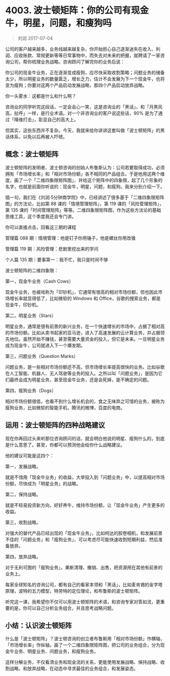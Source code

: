 # 4003. 波士顿矩阵：你的公司有现金牛，明星，问题，和瘦狗吗

> 刘润
2017-07-04

公司的客户越来越多，业务线越来越复杂，你开始担心自己逐渐迷失在收入、利润、应收账款、常规更新等等日常事物中，而失去对未来的把握，就聘请了一家咨询公司，帮你梳理业务战略。咨询顾问了解完你的业务后说：

你公司的现金牛业务，正在逐渐变成瘦狗，应尽快采取收割策略；问题业务的储备太少，所以明星业务的数量匮乏，增长乏力，估计不会发展为下一个现金牛，也将变为瘦狗；你要对这两个产品启动发展战略，那四个产品启动放弃战略。

你一头雾水：这都是什么和什么啊？

咨询业的同学听完这段话，一定会会心一笑，这是咨询业的「黑话」，和「月黑风高，扯呼」一样，是行业术语。对一个非咨询业的客户说这些话，90% 是为了通过「降维打击」，彰显自己的高大上。

但其实，这些东西并不复杂。今天，我就来给你讲讲这套叫做「波士顿矩阵」的黑话体系，以免以后再被人吓唬。

## 概念：波士顿矩阵

波士顿矩阵的发明者、波士顿咨询的创始人布鲁斯认为：公司若要取得成功，必须拥有「市场增长率」和「相对市场份额」各不相同的产品组合。于是他用这两个维度，画了一个「二维四象限矩阵图」，并给这个矩阵中的四象限，起了几个形象的名字，也就是前面你听说的：现金牛，明星，问题，和瘦狗。我来分别介绍一下。

插一句，我们在《刘润·5分钟商学院》中，已经讲述了很多基于「二维四象限矩阵图」的方法论，比如第 88 课的「情境管理矩阵」，第 119 课的「风险管理矩阵」，第 135 课的「时间管理矩阵」等等。二维四象限矩阵图，作为这些方法论的基础思维工具，这个季度我还会专门讲。

你可以直接点击，回看这三期的课程

管理篇 088 期｜情境管理：他是钉子你用锤子，他是螺丝你用改锥

管理篇 119 期｜风险管理：悲剧里挖出来的学问

个人篇 135 期｜要事第一：我不忙，我只是时间不够

波士顿矩阵的二维四象限：

第一，现金牛业务（Cash Cows）

现金牛业务，也被戏称为「印钞机」，它通常有很高的相对市场份额，但也因此市场增长率就显得低了，比如微软的 Windows 和 Office，谷歌的搜索业务，都是现金牛，印钞机。

第二，明星业务（Stars）

明星业务，通常是很有前景的新兴业务，在一个快速增长的市场中，占据了相对高的市场份额。比如从卖书起家的亚马逊，进入了高速发展的云计算业务，并占据领先地位。虽然开始不赚钱，甚至需要大量资金的投入，但它是未来。一旦明星业务成为现金牛，公司就进入下一个爆发期。

第三，问题业务（Question Marks）

问题业务，是一些相对市场份额还不高，但市场增长率提高很快的业务。比如谷歌在人工智能、机器人、无人驾驶等业务的投入。之所以叫「问题业务」，是因为它们最终会成为明星业务，甚至现金牛业务，还是会死掉，是不确定的问题。

第四，瘦狗业务（Dogs）

相对市场份额很低，也看不到什么增长机会的，食之无味弃之可惜的业务，被称为瘦狗业务，比如微软的智能手机，腾讯的微博，百度的电商。

## 运用：波士顿矩阵的四种战略建议

现在你再回过头来听那位咨询顾问的话，就会明白他说的明星、瘦狗什么的，到底是什么意思了。甚至，你都可以预测他会给你什么战略建议。

他的建议可能是这四个：

第一，发展战略。

就是不惜用「现金牛业务」的收益，大举投入到「问题业务」中，以提高相对市场份额，尽快成为「明星业务」的战略。

第二，保持战略。

就是不轻易投资新方向，好好养牛，维持市场份额，让「现金牛业务」产生更多的收益。

第三，收割战略。

对强大的替代产品已经出现的「现金牛业务」，比如柯达的胶卷相机，和发展前景不佳的「问题业务」和「瘦狗业务」，可以考虑尽可能快速收割短期利益，然后准备放弃。

第四，放弃战略。

对于无利可图的「瘦狗业务」，果断清理、撤销、出售，把资源用在其他有前景的业务上。

每家全球知名的咨询公司，都有自己的看家本领和「黑话」，比如麦肯锡的金字塔原理，波特的五力模型，特劳特的定位理论，和布鲁斯的波士顿矩阵。

听完这一课，我希望你不仅可以用波士顿矩阵的术语，和咨询专家对答如流，更重要的是，你可以自己分析业务组合，并且思考战略问题。

## 小结：认识波士顿矩阵

什么是「波士顿矩阵」？波士顿咨询的创立者布鲁斯用「相对市场份额」作横轴，「市场增长率」作纵轴，画了一个二维四象限矩阵图，把公司的业务组合，分为现金牛业务、明星业务、问题业务，和瘦狗业务。

这样分解业务，不仅看清业务和现金流的关系，更能使用发展战略、保持战略、收割战略，和放弃战略，在动态中寻求最佳的业务组合，和发展姿态。




